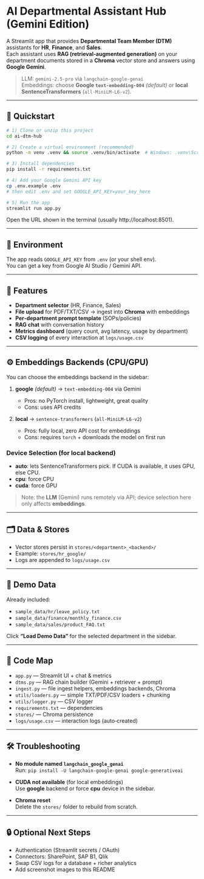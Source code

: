 # AI Departmental Assistant Hub (Gemini Edition)

A Streamlit app that provides **Departmental Team Member (DTM)** assistants for **HR**, **Finance**, and **Sales**.  
Each assistant uses **RAG (retrieval‑augmented generation)** on your department documents stored in a **Chroma** vector store and answers using **Google Gemini**.

> LLM: `gemini-2.5-pro` via `langchain-google-genai`  
> Embeddings: choose **Google `text-embedding-004`** *(default)* or **local SentenceTransformers** (`all-MiniLM-L6-v2`).

---

## 🚀 Quickstart

```bash
# 1) Clone or unzip this project
cd ai-dtm-hub

# 2) Create a virtual environment (recommended)
python -m venv .venv && source .venv/bin/activate  # Windows: .venv\Scripts\activate

# 3) Install dependencies
pip install -r requirements.txt

# 4) Add your Google Gemini API key
cp .env.example .env
# then edit .env and set GOOGLE_API_KEY=your_key_here

# 5) Run the app
streamlit run app.py
```

Open the URL shown in the terminal (usually http://localhost:8501).

---

## 🔑 Environment

The app reads `GOOGLE_API_KEY` from `.env` (or your shell env).  
You can get a key from Google AI Studio / Gemini API.

---

## 🧠 Features

- **Department selector** (HR, Finance, Sales)
- **File upload** for PDF/TXT/CSV → ingest into **Chroma** with embeddings
- **Per‑department prompt template** (SOPs/policies)
- **RAG chat** with conversation history
- **Metrics dashboard** (query count, avg latency, usage by department)
- **CSV logging** of every interaction at `logs/usage.csv`

---

## ⚙️ Embeddings Backends (CPU/GPU)

You can choose the embeddings backend in the sidebar:

1. **google** *(default)* → `text-embedding-004` via Gemini  
   - Pros: no PyTorch install, lightweight, great quality
   - Cons: uses API credits

2. **local** → `sentence-transformers` (`all-MiniLM-L6-v2`)  
   - Pros: fully local, zero API cost for embeddings  
   - Cons: requires `torch` + downloads the model on first run

### Device Selection (for local backend)

- **auto**: lets SentenceTransformers pick. If CUDA is available, it uses GPU, else CPU.
- **cpu**: force CPU
- **cuda**: force GPU

> Note: the **LLM** (Gemini) runs remotely via API; device selection here only affects **embeddings**.

---

## 🗂️ Data & Stores

- Vector stores persist in `stores/<department>_<backend>/`
- Example: `stores/hr_google/`
- Logs are appended to `logs/usage.csv`

---

## 🧪 Demo Data

Already included:
- `sample_data/hr/leave_policy.txt`
- `sample_data/finance/monthly_finance.csv`
- `sample_data/sales/product_FAQ.txt`

Click **“Load Demo Data”** for the selected department in the sidebar.

---

## 🧩 Code Map

- `app.py` — Streamlit UI + chat & metrics
- `dtms.py` — RAG chain builder (Gemini + retriever + prompt)
- `ingest.py` — file ingest helpers, embeddings backends, Chroma
- `utils/loaders.py` — simple TXT/PDF/CSV loaders + chunking
- `utils/logger.py` — CSV logger
- `requirements.txt` — dependencies
- `stores/` — Chroma persistence
- `logs/usage.csv` — interaction logs (auto‑created)

---

## 🛠️ Troubleshooting

- **No module named `langchain_google_genai`**  
  Run: `pip install -U langchain-google-genai google-generativeai`

- **CUDA not available** (for local embeddings)  
  Use **google** backend or force **cpu** device in the sidebar.

- **Chroma reset**  
  Delete the `stores/` folder to rebuild from scratch.

---

## 🔒 Optional Next Steps

- Authentication (Streamlit secrets / OAuth)
- Connectors: SharePoint, SAP B1, Qlik
- Swap CSV logs for a database + richer analytics
- Add screenshot images to this README
